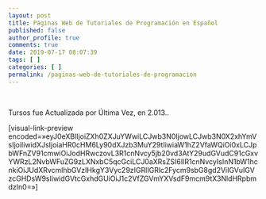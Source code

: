 ```yaml
---
layout: post
title: Páginas Web de Tutoriales de Programación en Español
published: false
author_profile: true
comments: true
date: 2019-07-17 08:07:39
tags: [ ]
categories: [ ]
permalink: /paginas-web-de-tutoriales-de-programacion
---
```

&nbsp;

Tursos fue Actualizada por Última Vez, en 2.013..

[visual-link-preview encoded=&#187;eyJ0eXBlIjoiZXh0ZXJuYWwiLCJwb3N0IjowLCJwb3N0X2xhYmVsIjoiIiwidXJsIjoiaHR0cHM6Ly90dXJzb3MuY29tIiwiaW1hZ2VfaWQiOi0xLCJpbWFnZV91cmwiOiJodHRwczovL3R1cnNvcy5jb20vd3AtY29udGVudC91cGxvYWRzL2NvbWFuZG9zLXNxbC5qcGciLCJ0aXRsZSI6IlR1cnNvcyIsInN1bW1hcnkiOiJUdXRvcmlhbGVzIHkgY3Vyc29zIGRlIGRlc2Fycm9sbG8gd2ViIGVuIGVzcGHDsW9sIiwidGVtcGxhdGUiOiJ1c2VfZGVmYXVsdF9mcm9tX3NldHRpbmdzIn0=&#187;]